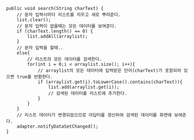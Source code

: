     public void search(String charText) {
        // 문자 입력시마다 리스트를 지우고 새로 뿌려준다.
        list.clear();
        // 문자 입력이 없을때는 모든 데이터를 보여준다.
        if (charText.length() == 0) {
            list.addAll(arraylist);
        }
        // 문자 입력을 할때..
        else{
            // 리스트의 모든 데이터를 검색한다.
            for(int i = 0;i < arraylist.size(); i++){
                // arraylist의 모든 데이터에 입력받은 단어(charText)가 포함되어 있으면 true를 반환한다.
                if (arraylist.get(i).toLowerCase().contains(charText)){
                    list.add(arraylist.get(i));
                    // 검색된 데이터를 리스트에 추가한다.
                }
            }
        }
        // 리스트 데이터가 변경되었으므로 아답터를 갱신하여 검색된 데이터를 화면에 보여준다.
        adapter.notifyDataSetChanged();
    }
